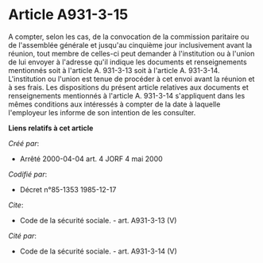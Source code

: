 # Article A931-3-15

A compter, selon les cas, de la convocation de la commission paritaire ou de l'assemblée générale et jusqu'au cinquième jour
inclusivement avant la réunion, tout membre de celles-ci peut demander à l'institution ou à l'union de lui envoyer à
l'adresse qu'il indique les documents et renseignements mentionnés soit à l'article A. 931-3-13 soit à l'article A. 931-3-14.
L'institution ou l'union est tenue de procéder à cet envoi avant la réunion et à ses frais. Les dispositions du présent
article relatives aux documents et renseignements mentionnés à l'article A. 931-3-14 s'appliquent dans les mêmes conditions
aux intéressés à compter de la date à laquelle l'employeur les informe de son intention de les consulter.

**Liens relatifs à cet article**

_Créé par_:

  - Arrêté 2000-04-04 art. 4 JORF 4 mai 2000

_Codifié par_:

  - Décret n°85-1353 1985-12-17

_Cite_:

  - Code de la sécurité sociale. - art. A931-3-13 (V)

_Cité par_:

  - Code de la sécurité sociale. - art. A931-3-14 (V)
